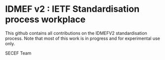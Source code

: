 # IDMEF v2 : IETF Standardisation process workplace 

This github contains all contributions on the IDMEFV2 standardisation process. Note that most of this work is in progress and for experimental use only.

SECEF Team
